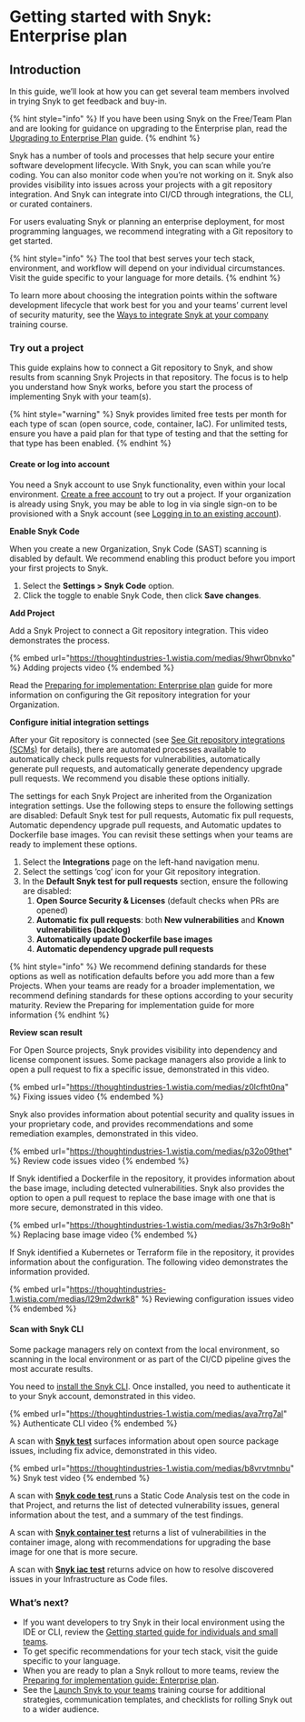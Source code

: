 # Getting started with Snyk: Enterprise plan

## Introduction

In this guide, we’ll look at how you can get several team members involved in trying Snyk to get feedback and buy-in.

{% hint style="info" %}
If you have been using Snyk on the Free/Team Plan and are looking for guidance on upgrading to the Enterprise plan, read the [Upgrading to Enterprise Plan](upgrading-to-enterprise-plan.md) guide.
{% endhint %}

Snyk has a number of tools and processes that help secure your entire software development lifecycle. With Snyk, you can scan while you’re coding. You can also monitor code when you’re not working on it. Snyk also provides visibility into issues across your projects with a git repository integration. And Snyk can integrate into CI/CD through integrations, the CLI, or curated containers.

For users evaluating Snyk or planning an enterprise deployment, for most programming languages, we recommend integrating with a Git repository to get started.

{% hint style="info" %}
The tool that best serves your tech stack, environment, and workflow will depend on your individual circumstances. Visit the guide specific to your language for more details.
{% endhint %}

To learn more about choosing the integration points within the software development lifecycle that work best for you and your teams’ current level of security maturity, see the [Ways to integrate Snyk at your company](https://training.snyk.io/courses/ways-to-use-snyk) training course.

### Try out a project

This guide explains how to connect a Git repository to Snyk, and show results from scanning Snyk Projects in that repository. The focus is to help you understand how Snyk works, before you start the process of implementing Snyk with your team(s).

{% hint style="warning" %}
Snyk provides limited free tests per month for each type of scan (open source, code, container, IaC). For unlimited tests, ensure you have a paid plan for that type of testing and that the setting for that type has been enabled.
{% endhint %}

#### Create or log into account

You need a Snyk account to use Snyk functionality, even within your local environment. [Create a free account](../getting-started/quickstart/create-a-snyk-account/) to try out a project. If your organization is already using Snyk, you may be able to log in via single sign-on to be provisioned with a Snyk account (see [Logging in to an existing account](../getting-started/quickstart/create-a-snyk-account/logging-in-to-an-existing-account.md)).

**Enable Snyk Code**

When you create a new Organization, Snyk Code (SAST) scanning is disabled by default. We recommend enabling this product before you import your first projects to Snyk.

1. Select the **Settings > Snyk Code** option.
2. Click the toggle to enable Snyk Code, then click **Save changes**.

**Add Project**

Add a Snyk Project to connect a Git repository integration. This video demonstrates the process.

{% embed url="https://thoughtindustries-1.wistia.com/medias/9hwr0bnvko" %}
Adding projects video
{% endembed %}

Read the [Preparing for implementation: Enterprise plan](preparing-for-implementation-enterprise-plan.md) guide for more information on configuring the Git repository integration for your Organization.

**Configure initial integration settings**

After your Git repository is connected (see [See Git repository integrations (SCMs)](../integrations/git-repository-scm-integrations/) for details), there are automated processes available to automatically check pulls requests for vulnerabilities, automatically generate pull requests, and automatically generate dependency upgrade pull requests. We recommend you disable these options initially.

The settings for each Snyk Project are inherited from the Organization integration settings. Use the following steps to ensure the following settings are disabled: Default Snyk test for pull requests, Automatic fix pull requests, Automatic dependency upgrade pull requests, and Automatic updates to Dockerfile base images. You can revisit these settings when your teams are ready to implement these options.

1. Select the **Integrations** page on the left-hand navigation menu.
2. Select the settings ‘cog’ icon for your Git repository integration.
3. In the **Default Snyk test for pull requests** section, ensure the following are disabled:
   1. **Open Source Security & Licenses** (default checks when PRs are opened)
   2. **Automatic fix pull requests**: both **New vulnerabilities** and **Known vulnerabilities (backlog)**
   3. **Automatically update Dockerfile base images**
   4. **Automatic dependency upgrade pull requests**

{% hint style="info" %}
We recommend defining standards for these options as well as notification defaults before you add more than a few Projects. When your teams are ready for a broader implementation, we recommend defining standards for these options according to your security maturity. Review the Preparing for implementation guide for more information
{% endhint %}

**Review scan result**

For Open Source projects, Snyk provides visibility into dependency and license component issues. Some package managers also provide a link to open a pull request to fix a specific issue, demonstrated in this video.

{% embed url="https://thoughtindustries-1.wistia.com/medias/z0lcfht0na" %}
Fixing issues video
{% endembed %}

Snyk also provides information about potential security and quality issues in your proprietary code, and provides recommendations and some remediation examples, demonstrated in this video.

{% embed url="https://thoughtindustries-1.wistia.com/medias/p32o09thet" %}
Review code issues video
{% endembed %}

If Snyk identified a Dockerfile in the repository, it provides information about the base image, including detected vulnerabilities. Snyk also provides the option to open a pull request to replace the base image with one that is more secure, demonstrated in this video.

{% embed url="https://thoughtindustries-1.wistia.com/medias/3s7h3r9o8h" %}
Replacing base image video
{% endembed %}

If Snyk identified a Kubernetes or Terraform file in the repository, it provides information about the configuration. The following video demonstrates the information provided.

{% embed url="https://thoughtindustries-1.wistia.com/medias/l29m2dwrk8" %}
Reviewing configuration issues video
{% endembed %}

#### Scan with Snyk CLI

Some package managers rely on context from the local environment, so scanning in the local environment or as part of the CI/CD pipeline gives the most accurate results.

You need to [install the Snyk CLI](../snyk-cli/install-the-snyk-cli/). Once installed, you need to authenticate it to your Snyk account, demonstrated in this video.

{% embed url="https://thoughtindustries-1.wistia.com/medias/ava7rrg7al" %}
Authenticate CLI video
{% endembed %}

A scan with [**Snyk test**](../scan-application-code/snyk-open-source/use-snyk-open-source-from-the-cli/) surfaces information about open source package issues, including fix advice, demonstrated in this video.

{% embed url="https://thoughtindustries-1.wistia.com/medias/b8vrvtmnbu" %}
Snyk test video
{% endembed %}

A scan with [**Snyk code test** ](../scan-application-code/snyk-code/cli-for-snyk-code/)runs a Static Code Analysis test on the code in that Project, and returns the list of detected vulnerability issues, general information about the test, and a summary of the test findings.

A scan with [**Snyk container test**](../scan-containers/snyk-cli-for-container-security/) returns a list of vulnerabilities in the container image, along with recommendations for upgrading the base image for one that is more secure.

A scan with [**Snyk iac test**](../scan-cloud-deployment/snyk-infrastructure-as-code/snyk-cli-for-infrastructure-as-code/) returns advice on how to resolve discovered issues in your Infrastructure as Code files.

### What’s next?

* If you want developers to try Snyk in their local environment using the IDE or CLI, review the [Getting started guide for individuals and small teams](../guides/getting-started-with-snyk-free-team-plan.md).
* To get specific recommendations for your tech stack, visit the guide specific to your language.
* When you are ready to plan a Snyk rollout to more teams, review the [Preparing for implementation guide: Enterprise plan](preparing-for-implementation-enterprise-plan.md).
* See the [Launch Snyk to your teams](https://training.snyk.io/courses/launch-snyk-to-your-teams) training course for additional strategies, communication templates, and checklists for rolling Snyk out to a wider audience.
